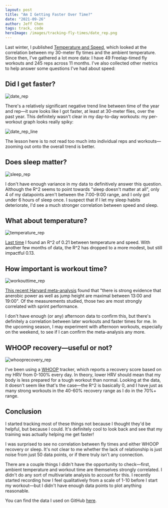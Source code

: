 ```yaml
---
layout: post
title: "Am I Getting Faster Over Time?"
date: "2021-09-26"
author: Jeff Chen
tags: track, code
heroImage: /images/tracking-fly-times/date_rep.png
---
```


Last winter, I published [Temperature and Speed](https://jeffchen.dev/posts/Temperature-And-Speed/), which looked at the correlation between my 30-meter fly times and the ambient temperature. Since then, I've gathered a lot more data: I have 49 Freelap-timed fly workouts and 245 reps across 11 months. I've also collected other metrics to help answer some questions I've had about speed:

## Did I get faster?

![date_rep](/images/tracking-fly-times/date_rep.png)

There's a relatively significant negative trend line between time of the year and rep—it sure looks like I got faster, at least at 30-meter flies, over the past year. This definitely wasn't clear in my day-to-day workouts: my per-workout graph looks really spiky:

![date_rep_line](/images/tracking-fly-times/date_rep_line.png)

The lesson here is to not read too much into individual reps and workouts—zooming out onto the overall trend is better.

<!-- excerpt -->

## Does sleep matter?

![sleep_rep](/images/tracking-fly-times/sleep_rep.png)

I don't have enough variance in my data to definitively answer this question. Although the R^2 seems to point towards "sleep doesn't matter at all", only 4 of my datapoints aren't between the 7:00-9:00 range, and I only got under 6 hours of sleep once. I suspect that if I let my sleep habits deteriorate, I'd see a much stronger correlation between speed and sleep.

## What about temperature?

![temperature_rep](/images/tracking-fly-times/temperature_rep.png)

[Last time](https://jeffchen.dev/posts/Temperature-And-Speed/) I found an R^2 of 0.21 between temperature and speed. With another few months of data, the R^2 has dropped to a more modest, but still impactful 0.13.

## How important is workout time?

![workouttime_rep](/images/tracking-fly-times/workouttime_rep.png)

[This recent Harvard meta-analysis](https://pubmed.ncbi.nlm.nih.gov/34431827/) found that "there is strong evidence that anerobic power as well as jump height are maximal between 13:00 and 19:00". Of the measurements studied, those two are most strongly correlated with sprint performance.

I don't have enough (or any) afternoon data to confirm this, but there's definitely a correlation between later workouts and faster times for me. In the upcoming season, I may experiment with afternoon workouts, especially on the weekend, to see if I can confirm the meta-analysis any more.

## WHOOP recovery—useful or not?

![whooprecovery_rep](/images/tracking-fly-times/whooprecovery_rep.png)

I've been using a [WHOOP](https://whoop.com) tracker, which reports a recovery score based on my HRV from 0-100% every day. In theory, lower HRV should mean that my body is less prepared for a tough workout than normal. Looking at the data, it doesn't seem like that's the case—the R^2 is basically 0, and I have just as many strong workouts in the 40-60% recovery range as I do in the 70%+ range.

## Conclusion

I started tracking most of these things not because I thought they'd be helpful, but because I could. It's definitely cool to look back and see that my training was actually helping me get faster!

I was surprised to see no correlation between fly times and either WHOOP recovery or sleep. It's not clear to me whether the lack of relationship is just noise from just 50 data points, or if there truly isn't any connection.

There are a couple things I didn't have the opportunity to check—first, ambient temperature and workout time are themselves strongly correlated. I didn't do any sort of multivariate analysis to account for this. I recently started recording how I feel qualitatively from a scale of 1-10 before I start my workout—but I didn't have enough data points to plot anything reasonable.

You can find the data I used on GitHub [here](https://github.com/jchen1/fly-times).
